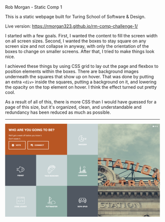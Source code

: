 Rob Morgan - Static Comp 1

This is a static webpage built for Turing School of Software & Design.

Live version: https://rmorgan323.github.io/rm-comp-challenge-1/

I started with a few goals.  First, I wanted the content to fill the screen width on all screen sizes.  Second, I wanted the boxes to stay square on any screen size and not collapse in anyway, with only the orientation of the boxes to change on smaller screens.  After that, I tried to make things look nice.  

I achieved these things by using CSS grid to lay out the page and flexbox to position elements within the boxes.  There are background images underneath the squares that show up on hover.  That was done by putting an extra `<div>` inside the squares, putting a background on it, and lowering the opacity on the top element on hover.  I think the effect turned out pretty cool.

As a result of all of this, there is more CSS than I would have guessed for a page of this size, but it's organized, clean, and understandable and redundancy has been reduced as much as possible.

**********

![screenshot](assets/sc-2.png)
